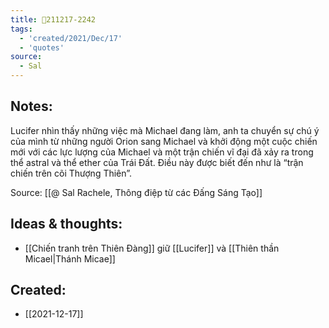 ```yaml
---
title: 💬211217-2242
tags:
  - 'created/2021/Dec/17'
  - 'quotes'
source:
  - Sal
---
```


## Notes:
Lucifer nhìn thấy những việc mà Michael đang làm, anh ta chuyển sự chú ý của mình từ những người Orion sang Michael và khởi động một cuộc chiến mới với các lực lượng của Michael và một trận chiến vĩ đại đã xảy ra trong thể astral và thể ether của Trái Đất. Điều này được biết đến như là “trận chiến trên cõi Thượng Thiên”.

Source: [[@ Sal Rachele, Thông điệp từ các Đấng Sáng Tạo]]

## Ideas & thoughts:
- [[Chiến tranh trên Thiên Đàng]] giữ [[Lucifer]] và [[Thiên thần Micael|Thánh Micae]]
## Created:
- [[2021-12-17]]
